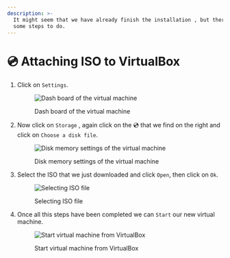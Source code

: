 ```yaml
---
description: >-
  It might seem that we have already finish the installation , but there's still
  some steps to do.
---
```


# 💿 Attaching ISO to VirtualBox

1.  Click on `Settings`.

    <figure><img src="../.gitbook/assets/image (19).png" alt="Dash board of the virtual machine"><figcaption><p>Dash board of the virtual machine</p></figcaption></figure>


2.  Now click on `Storage` , again click on the 💿 that we find on the right and click on `Choose a disk file`.

    <figure><img src="../.gitbook/assets/image (20).png" alt="Disk memory settings of the virtual machine"><figcaption><p>Disk memory settings of the virtual machine</p></figcaption></figure>


3.  Select the ISO that we just downloaded and click `Open`, then click on `Ok`.

    <figure><img src="../.gitbook/assets/image (21).png" alt="Selecting ISO file"><figcaption><p>Selecting ISO file</p></figcaption></figure>


4.  Once all this steps have been completed we can `Start` our new virtual machine.

    <figure><img src="../.gitbook/assets/image (22).png" alt="Start virtual machine from VirtualBox"><figcaption><p>Start virtual machine from VirtualBox</p></figcaption></figure>



